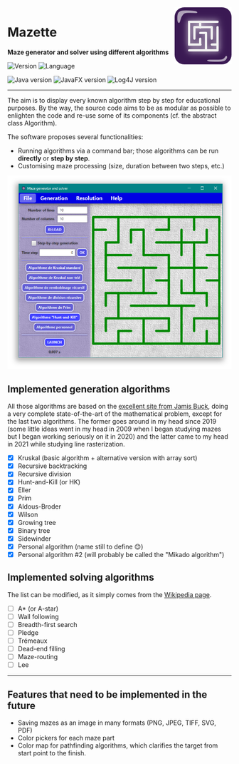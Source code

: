 <img src="src/com/rosty/maze/application/icons/logo_128x128.png" align="right" />

# Mazette

**Maze generator and solver using different algorithms**

![Version](https://img.shields.io/badge/Version-1.0-blue)
![Language](https://img.shields.io/badge/Language-Java/JavaFX-green)

![Java version](https://img.shields.io/badge/Java%20version-1.8-slategray)
![JavaFX version](https://img.shields.io/badge/JavaFX%20version-8.0-slategray)
![Log4J version](https://img.shields.io/badge/Log4J%20version-1.2.17-slategray)

------

The aim is to display every known algorithm step by step for educational purposes. By the way, the source code aims to be as modular as possible to enlighten the code and re-use some of its components (cf. the abstract class Algorithm).

The software proposes several functionalities:
 * Running algorithms via a command bar; those algorithms can be run **directly** or **step by step**.
 * Customising maze processing (size, duration between two steps, etc.)

![Application main page](res/main_page.png)

## Implemented generation algorithms

All those algorithms are based on the [excellent site from Jamis Buck](http://weblog.jamisbuck.org/2011/2/7/maze-generation-algorithm-recap), doing a very complete state-of-the-art of the mathematical problem, except for the last two algorithms. The former goes around in my head since 2019 (some little ideas went in my head in 2009 when I began studying mazes but I began working seriously on it in 2020) and the latter came to my head in 2021 while studying line rasterization.

- [X] Kruskal (basic algorithm + alternative version with array sort)
- [X] Recursive backtracking
- [X] Recursive division
- [X] Hunt-and-Kill (or HK)
- [X] Eller
- [X] Prim
- [X] Aldous-Broder
- [X] Wilson
- [X] Growing tree
- [X] Binary tree
- [X] Sidewinder
- [X] Personal algorithm (name still to define 😊)
- [X] Personal algorithm #2 (will probably be called the "Mikado algorithm")

## Implemented solving algorithms

The list can be modified, as it simply comes from the [Wikipedia page](https://en.wikipedia.org/wiki/Maze_solving_algorithm).

- [ ] A* (or A-star)
- [ ] Wall following
- [ ] Breadth-first search
- [ ] Pledge
- [ ] Trémeaux
- [ ] Dead-end filling
- [ ] Maze-routing
- [ ] Lee

------

## Features that need to be implemented in the future

 * Saving mazes as an image in many formats (PNG, JPEG, TIFF, SVG, PDF)
 * Color pickers for each maze part
 * Color map for pathfinding algorithms, which clarifies the target from start point to the finish.
